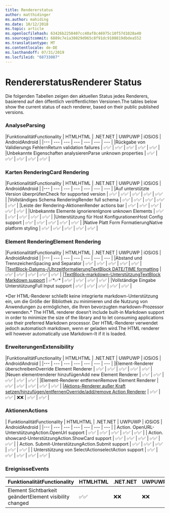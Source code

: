 ```yaml
---
title: Rendererstatus
author: matthidinger
ms.author: mahiding
ms.date: 10/12/2018
ms.topic: article
ms.openlocfilehash: 63426b2250407cc40af8c46975c10f57d1028a40
ms.sourcegitcommit: 6889c7e1a38029d965c8f91dc9108819dbdea552
ms.translationtype: MT
ms.contentlocale: de-DE
ms.lasthandoff: 07/31/2019
ms.locfileid: "68733087"
---
```

# <a name="renderer-status"></a><span data-ttu-id="be840-102">Rendererstatus</span><span class="sxs-lookup"><span data-stu-id="be840-102">Renderer Status</span></span>
<span data-ttu-id="be840-103">Die folgenden Tabellen zeigen den aktuellen Status jedes Renderers, basierend auf den öffentlich veröffentlichten Versionen.</span><span class="sxs-lookup"><span data-stu-id="be840-103">The tables below show the current status of each renderer, based on their public published versions.</span></span>

### <a name="parsing"></a><span data-ttu-id="be840-104">Analyse</span><span class="sxs-lookup"><span data-stu-id="be840-104">Parsing</span></span>

|<span data-ttu-id="be840-105">Funktionalität</span><span class="sxs-lookup"><span data-stu-id="be840-105">Functionality</span></span> | <span data-ttu-id="be840-106">HTML</span><span class="sxs-lookup"><span data-stu-id="be840-106">HTML</span></span> | <span data-ttu-id="be840-107">.NET</span><span class="sxs-lookup"><span data-stu-id="be840-107">.NET</span></span> | <span data-ttu-id="be840-108">UWP</span><span class="sxs-lookup"><span data-stu-id="be840-108">UWP</span></span> | <span data-ttu-id="be840-109">iOS</span><span class="sxs-lookup"><span data-stu-id="be840-109">iOS</span></span> | <span data-ttu-id="be840-110">Android</span><span class="sxs-lookup"><span data-stu-id="be840-110">Android</span></span> |
|--- | --- | --- | --- | --- | --- | --- |
|<span data-ttu-id="be840-111">Rückgabe von Validierungs Fehlern</span><span class="sxs-lookup"><span data-stu-id="be840-111">Return validation failures</span></span> | <span data-ttu-id="be840-112">✅</span><span class="sxs-lookup"><span data-stu-id="be840-112">✅</span></span> | <span data-ttu-id="be840-113">✅</span><span class="sxs-lookup"><span data-stu-id="be840-113">✅</span></span> | <span data-ttu-id="be840-114">✅</span><span class="sxs-lookup"><span data-stu-id="be840-114">✅</span></span> | <span data-ttu-id="be840-115">✅</span><span class="sxs-lookup"><span data-stu-id="be840-115">✅</span></span> | <span data-ttu-id="be840-116">✅</span><span class="sxs-lookup"><span data-stu-id="be840-116">✅</span></span> |
|<span data-ttu-id="be840-117">Unbekannte Eigenschaften analysieren</span><span class="sxs-lookup"><span data-stu-id="be840-117">Parse unknown properties</span></span> | <span data-ttu-id="be840-118">✅</span><span class="sxs-lookup"><span data-stu-id="be840-118">✅</span></span> | <span data-ttu-id="be840-119">✅</span><span class="sxs-lookup"><span data-stu-id="be840-119">✅</span></span> | <span data-ttu-id="be840-120">✅</span><span class="sxs-lookup"><span data-stu-id="be840-120">✅</span></span> | <span data-ttu-id="be840-121">✅</span><span class="sxs-lookup"><span data-stu-id="be840-121">✅</span></span> | <span data-ttu-id="be840-122">✅</span><span class="sxs-lookup"><span data-stu-id="be840-122">✅</span></span> |

### <a name="card-rendering"></a><span data-ttu-id="be840-123">Karten Rendering</span><span class="sxs-lookup"><span data-stu-id="be840-123">Card Rendering</span></span>

|<span data-ttu-id="be840-124">Funktionalität</span><span class="sxs-lookup"><span data-stu-id="be840-124">Functionality</span></span> | <span data-ttu-id="be840-125">HTML</span><span class="sxs-lookup"><span data-stu-id="be840-125">HTML</span></span> | <span data-ttu-id="be840-126">.NET</span><span class="sxs-lookup"><span data-stu-id="be840-126">.NET</span></span> | <span data-ttu-id="be840-127">UWP</span><span class="sxs-lookup"><span data-stu-id="be840-127">UWP</span></span> | <span data-ttu-id="be840-128">iOS</span><span class="sxs-lookup"><span data-stu-id="be840-128">iOS</span></span> | <span data-ttu-id="be840-129">Android</span><span class="sxs-lookup"><span data-stu-id="be840-129">Android</span></span> |
|--- | --- | --- | --- | --- | --- | --- |
|<span data-ttu-id="be840-130">Auf unterstützte Version überprüfen</span><span class="sxs-lookup"><span data-stu-id="be840-130">Check for supported version</span></span> | <span data-ttu-id="be840-131">✅</span><span class="sxs-lookup"><span data-stu-id="be840-131">✅</span></span> | <span data-ttu-id="be840-132">✅</span><span class="sxs-lookup"><span data-stu-id="be840-132">✅</span></span> | <span data-ttu-id="be840-133">✅</span><span class="sxs-lookup"><span data-stu-id="be840-133">✅</span></span> | <span data-ttu-id="be840-134">✅</span><span class="sxs-lookup"><span data-stu-id="be840-134">✅</span></span> | <span data-ttu-id="be840-135">✅</span><span class="sxs-lookup"><span data-stu-id="be840-135">✅</span></span>  |
|<span data-ttu-id="be840-136">Vollständiges Schema Rendering</span><span class="sxs-lookup"><span data-stu-id="be840-136">Render full schema</span></span> | <span data-ttu-id="be840-137">✅</span><span class="sxs-lookup"><span data-stu-id="be840-137">✅</span></span> | <span data-ttu-id="be840-138">✅</span><span class="sxs-lookup"><span data-stu-id="be840-138">✅</span></span> | <span data-ttu-id="be840-139">✅</span><span class="sxs-lookup"><span data-stu-id="be840-139">✅</span></span> | <span data-ttu-id="be840-140">✅</span><span class="sxs-lookup"><span data-stu-id="be840-140">✅</span></span> | <span data-ttu-id="be840-141">✅</span><span class="sxs-lookup"><span data-stu-id="be840-141">✅</span></span> |
|<span data-ttu-id="be840-142">Leiste der Rendering-Aktionen</span><span class="sxs-lookup"><span data-stu-id="be840-142">Render actions bar</span></span> | <span data-ttu-id="be840-143">✅</span><span class="sxs-lookup"><span data-stu-id="be840-143">✅</span></span> | <span data-ttu-id="be840-144">✅</span><span class="sxs-lookup"><span data-stu-id="be840-144">✅</span></span> | <span data-ttu-id="be840-145">✅</span><span class="sxs-lookup"><span data-stu-id="be840-145">✅</span></span> | <span data-ttu-id="be840-146">✅</span><span class="sxs-lookup"><span data-stu-id="be840-146">✅</span></span> | <span data-ttu-id="be840-147">✅</span><span class="sxs-lookup"><span data-stu-id="be840-147">✅</span></span> |
|<span data-ttu-id="be840-148">Unbekannte Elemente ignorieren</span><span class="sxs-lookup"><span data-stu-id="be840-148">Ignore unknown Elements</span></span> | <span data-ttu-id="be840-149">✅</span><span class="sxs-lookup"><span data-stu-id="be840-149">✅</span></span> | <span data-ttu-id="be840-150">✅</span><span class="sxs-lookup"><span data-stu-id="be840-150">✅</span></span> | <span data-ttu-id="be840-151">✅</span><span class="sxs-lookup"><span data-stu-id="be840-151">✅</span></span> | <span data-ttu-id="be840-152">✅</span><span class="sxs-lookup"><span data-stu-id="be840-152">✅</span></span> | <span data-ttu-id="be840-153">✅</span><span class="sxs-lookup"><span data-stu-id="be840-153">✅</span></span> |
|<span data-ttu-id="be840-154">Unterstützung für Host Konfigurationen</span><span class="sxs-lookup"><span data-stu-id="be840-154">Host Config support</span></span> | <span data-ttu-id="be840-155">✅</span><span class="sxs-lookup"><span data-stu-id="be840-155">✅</span></span> | <span data-ttu-id="be840-156">✅</span><span class="sxs-lookup"><span data-stu-id="be840-156">✅</span></span> | <span data-ttu-id="be840-157">✅</span><span class="sxs-lookup"><span data-stu-id="be840-157">✅</span></span> | <span data-ttu-id="be840-158">✅</span><span class="sxs-lookup"><span data-stu-id="be840-158">✅</span></span> | <span data-ttu-id="be840-159">✅</span><span class="sxs-lookup"><span data-stu-id="be840-159">✅</span></span> |
|<span data-ttu-id="be840-160">Native Platt Form Formatierung</span><span class="sxs-lookup"><span data-stu-id="be840-160">Native platform styling</span></span> | <span data-ttu-id="be840-161">✅</span><span class="sxs-lookup"><span data-stu-id="be840-161">✅</span></span> | <span data-ttu-id="be840-162">✅</span><span class="sxs-lookup"><span data-stu-id="be840-162">✅</span></span> | <span data-ttu-id="be840-163">✅</span><span class="sxs-lookup"><span data-stu-id="be840-163">✅</span></span> | <span data-ttu-id="be840-164">✅</span><span class="sxs-lookup"><span data-stu-id="be840-164">✅</span></span> | <span data-ttu-id="be840-165">✅</span><span class="sxs-lookup"><span data-stu-id="be840-165">✅</span></span> |

### <a name="element-rendering"></a><span data-ttu-id="be840-166">Element Rendering</span><span class="sxs-lookup"><span data-stu-id="be840-166">Element Rendering</span></span>

|<span data-ttu-id="be840-167">Funktionalität</span><span class="sxs-lookup"><span data-stu-id="be840-167">Functionality</span></span> | <span data-ttu-id="be840-168">HTML</span><span class="sxs-lookup"><span data-stu-id="be840-168">HTML</span></span> | <span data-ttu-id="be840-169">.NET</span><span class="sxs-lookup"><span data-stu-id="be840-169">.NET</span></span> | <span data-ttu-id="be840-170">UWP</span><span class="sxs-lookup"><span data-stu-id="be840-170">UWP</span></span> | <span data-ttu-id="be840-171">iOS</span><span class="sxs-lookup"><span data-stu-id="be840-171">iOS</span></span> | <span data-ttu-id="be840-172">Android</span><span class="sxs-lookup"><span data-stu-id="be840-172">Android</span></span> |
|--- | --- | --- | --- | --- | --- | --- |
|<span data-ttu-id="be840-173">Abstand und Trennzeichen</span><span class="sxs-lookup"><span data-stu-id="be840-173">Spacing and Separator</span></span> | <span data-ttu-id="be840-174">✅</span><span class="sxs-lookup"><span data-stu-id="be840-174">✅</span></span> | <span data-ttu-id="be840-175">✅</span><span class="sxs-lookup"><span data-stu-id="be840-175">✅</span></span> | <span data-ttu-id="be840-176">✅</span><span class="sxs-lookup"><span data-stu-id="be840-176">✅</span></span> | <span data-ttu-id="be840-177">✅</span><span class="sxs-lookup"><span data-stu-id="be840-177">✅</span></span> | <span data-ttu-id="be840-178">✅</span><span class="sxs-lookup"><span data-stu-id="be840-178">✅</span></span> |
|[<span data-ttu-id="be840-179">TextBlock-Datums-/Uhrzeitformatierung</span><span class="sxs-lookup"><span data-stu-id="be840-179">TextBlock DATE/TIME formatting</span></span>](../authoring-cards/text-features.md#datetime-formatting-and-localization) | <span data-ttu-id="be840-180">✅</span><span class="sxs-lookup"><span data-stu-id="be840-180">✅</span></span> | <span data-ttu-id="be840-181">✅</span><span class="sxs-lookup"><span data-stu-id="be840-181">✅</span></span> | <span data-ttu-id="be840-182">✅</span><span class="sxs-lookup"><span data-stu-id="be840-182">✅</span></span> | <span data-ttu-id="be840-183">✅</span><span class="sxs-lookup"><span data-stu-id="be840-183">✅</span></span> | <span data-ttu-id="be840-184">✅</span><span class="sxs-lookup"><span data-stu-id="be840-184">✅</span></span> |
|[<span data-ttu-id="be840-185">TextBlock-markdown-Unterstützung</span><span class="sxs-lookup"><span data-stu-id="be840-185">TextBlock Markdown support</span></span>](../authoring-cards/text-features.md#markdown) | <span data-ttu-id="be840-186">✅\*</span><span class="sxs-lookup"><span data-stu-id="be840-186">✅\*</span></span> | <span data-ttu-id="be840-187">✅</span><span class="sxs-lookup"><span data-stu-id="be840-187">✅</span></span> | <span data-ttu-id="be840-188">✅</span><span class="sxs-lookup"><span data-stu-id="be840-188">✅</span></span> | <span data-ttu-id="be840-189">✅</span><span class="sxs-lookup"><span data-stu-id="be840-189">✅</span></span> | <span data-ttu-id="be840-190">✅</span><span class="sxs-lookup"><span data-stu-id="be840-190">✅</span></span> |
|<span data-ttu-id="be840-191">Vollständige Eingabe Unterstützung</span><span class="sxs-lookup"><span data-stu-id="be840-191">Full Input support</span></span> | <span data-ttu-id="be840-192">✅</span><span class="sxs-lookup"><span data-stu-id="be840-192">✅</span></span> | <span data-ttu-id="be840-193">✅</span><span class="sxs-lookup"><span data-stu-id="be840-193">✅</span></span> | <span data-ttu-id="be840-194">✅</span><span class="sxs-lookup"><span data-stu-id="be840-194">✅</span></span> | <span data-ttu-id="be840-195">✅</span><span class="sxs-lookup"><span data-stu-id="be840-195">✅</span></span> | <span data-ttu-id="be840-196">✅</span><span class="sxs-lookup"><span data-stu-id="be840-196">✅</span></span> |

<span data-ttu-id="be840-197">\*Der HTML-Renderer schließt keine integrierte markdown-Unterstützung ein, um die Größe der Bibliothek zu minimieren und die Nutzung von Anwendungen zu ermöglichen, die Ihren bevorzugten markdown-Prozessor verwenden.</span><span class="sxs-lookup"><span data-stu-id="be840-197">\* The HTML renderer doesn’t include built-in Markdown support in order to minimize the size of the library and to let consuming applications use their preferred Markdown processor.</span></span> <span data-ttu-id="be840-198">Der HTML-Renderer verwendet jedoch automatisch markdown, wenn er geladen wird.</span><span class="sxs-lookup"><span data-stu-id="be840-198">The HTML renderer will however automatically use Markdown-It if it is loaded.</span></span>

### <a name="extensibility"></a><span data-ttu-id="be840-199">Erweiterungen</span><span class="sxs-lookup"><span data-stu-id="be840-199">Extensibility</span></span>

|<span data-ttu-id="be840-200">Funktionalität</span><span class="sxs-lookup"><span data-stu-id="be840-200">Functionality</span></span> | <span data-ttu-id="be840-201">HTML</span><span class="sxs-lookup"><span data-stu-id="be840-201">HTML</span></span> | <span data-ttu-id="be840-202">.NET</span><span class="sxs-lookup"><span data-stu-id="be840-202">.NET</span></span> | <span data-ttu-id="be840-203">UWP</span><span class="sxs-lookup"><span data-stu-id="be840-203">UWP</span></span> | <span data-ttu-id="be840-204">iOS</span><span class="sxs-lookup"><span data-stu-id="be840-204">iOS</span></span> | <span data-ttu-id="be840-205">Android</span><span class="sxs-lookup"><span data-stu-id="be840-205">Android</span></span> |
|--- | --- | --- | --- | --- | --- | --- |
|<span data-ttu-id="be840-206">Element-Renderer überschreiben</span><span class="sxs-lookup"><span data-stu-id="be840-206">Override Element Renderer</span></span> | <span data-ttu-id="be840-207">✅</span><span class="sxs-lookup"><span data-stu-id="be840-207">✅</span></span> | <span data-ttu-id="be840-208">✅</span><span class="sxs-lookup"><span data-stu-id="be840-208">✅</span></span> | <span data-ttu-id="be840-209">✅</span><span class="sxs-lookup"><span data-stu-id="be840-209">✅</span></span> | <span data-ttu-id="be840-210">✅</span><span class="sxs-lookup"><span data-stu-id="be840-210">✅</span></span> | <span data-ttu-id="be840-211">✅</span><span class="sxs-lookup"><span data-stu-id="be840-211">✅</span></span> |
|<span data-ttu-id="be840-212">Neuen elementrenderer hinzufügen</span><span class="sxs-lookup"><span data-stu-id="be840-212">Add new Element Renderer</span></span> | <span data-ttu-id="be840-213">✅</span><span class="sxs-lookup"><span data-stu-id="be840-213">✅</span></span> | <span data-ttu-id="be840-214">✅</span><span class="sxs-lookup"><span data-stu-id="be840-214">✅</span></span> | <span data-ttu-id="be840-215">✅</span><span class="sxs-lookup"><span data-stu-id="be840-215">✅</span></span> | <span data-ttu-id="be840-216">✅</span><span class="sxs-lookup"><span data-stu-id="be840-216">✅</span></span> | <span data-ttu-id="be840-217">✅</span><span class="sxs-lookup"><span data-stu-id="be840-217">✅</span></span> |
|<span data-ttu-id="be840-218">Element-Renderer entfernen</span><span class="sxs-lookup"><span data-stu-id="be840-218">Remove Element Renderer</span></span> | <span data-ttu-id="be840-219">✅</span><span class="sxs-lookup"><span data-stu-id="be840-219">✅</span></span> | <span data-ttu-id="be840-220">✅</span><span class="sxs-lookup"><span data-stu-id="be840-220">✅</span></span> | <span data-ttu-id="be840-221">✅</span><span class="sxs-lookup"><span data-stu-id="be840-221">✅</span></span> | <span data-ttu-id="be840-222">✅</span><span class="sxs-lookup"><span data-stu-id="be840-222">✅</span></span> | <span data-ttu-id="be840-223">✅</span><span class="sxs-lookup"><span data-stu-id="be840-223">✅</span></span> |
|[<span data-ttu-id="be840-224">Aktions-Renderer außer Kraft setzen/hinzufügen/entfernen</span><span class="sxs-lookup"><span data-stu-id="be840-224">Override/add/remove Action Renderer</span></span>](https://github.com/Microsoft/AdaptiveCards/issues/1671) | <span data-ttu-id="be840-225">✅</span><span class="sxs-lookup"><span data-stu-id="be840-225">✅</span></span> | <span data-ttu-id="be840-226">✅</span><span class="sxs-lookup"><span data-stu-id="be840-226">✅</span></span> | <span data-ttu-id="be840-227">❌</span><span class="sxs-lookup"><span data-stu-id="be840-227">❌</span></span> | <span data-ttu-id="be840-228">✅</span><span class="sxs-lookup"><span data-stu-id="be840-228">✅</span></span> | <span data-ttu-id="be840-229">✅</span><span class="sxs-lookup"><span data-stu-id="be840-229">✅</span></span> |

### <a name="actions"></a><span data-ttu-id="be840-230">Aktionen</span><span class="sxs-lookup"><span data-stu-id="be840-230">Actions</span></span>

| <span data-ttu-id="be840-231">Funktionalität</span><span class="sxs-lookup"><span data-stu-id="be840-231">Functionality</span></span> | <span data-ttu-id="be840-232">HTML</span><span class="sxs-lookup"><span data-stu-id="be840-232">HTML</span></span> | <span data-ttu-id="be840-233">.NET</span><span class="sxs-lookup"><span data-stu-id="be840-233">.NET</span></span> | <span data-ttu-id="be840-234">UWP</span><span class="sxs-lookup"><span data-stu-id="be840-234">UWP</span></span> | <span data-ttu-id="be840-235">iOS</span><span class="sxs-lookup"><span data-stu-id="be840-235">iOS</span></span> | <span data-ttu-id="be840-236">Android</span><span class="sxs-lookup"><span data-stu-id="be840-236">Android</span></span> |
|--- | --- | --- | --- | --- | --- | --- |
| <span data-ttu-id="be840-237">Action. OpenURL-Unterstützung</span><span class="sxs-lookup"><span data-stu-id="be840-237">Action.OpenUrl support</span></span> | <span data-ttu-id="be840-238">✅</span><span class="sxs-lookup"><span data-stu-id="be840-238">✅</span></span> | <span data-ttu-id="be840-239">✅</span><span class="sxs-lookup"><span data-stu-id="be840-239">✅</span></span> | <span data-ttu-id="be840-240">✅</span><span class="sxs-lookup"><span data-stu-id="be840-240">✅</span></span> | <span data-ttu-id="be840-241">✅</span><span class="sxs-lookup"><span data-stu-id="be840-241">✅</span></span> | <span data-ttu-id="be840-242">✅</span><span class="sxs-lookup"><span data-stu-id="be840-242">✅</span></span>  |
| <span data-ttu-id="be840-243">Action. showcard-Unterstützung</span><span class="sxs-lookup"><span data-stu-id="be840-243">Action.ShowCard support</span></span>  | <span data-ttu-id="be840-244">✅</span><span class="sxs-lookup"><span data-stu-id="be840-244">✅</span></span> | <span data-ttu-id="be840-245">✅</span><span class="sxs-lookup"><span data-stu-id="be840-245">✅</span></span> | <span data-ttu-id="be840-246">✅</span><span class="sxs-lookup"><span data-stu-id="be840-246">✅</span></span> | <span data-ttu-id="be840-247">✅</span><span class="sxs-lookup"><span data-stu-id="be840-247">✅</span></span> | <span data-ttu-id="be840-248">✅</span><span class="sxs-lookup"><span data-stu-id="be840-248">✅</span></span> |
| <span data-ttu-id="be840-249">Action. Submit-Unterstützung</span><span class="sxs-lookup"><span data-stu-id="be840-249">Action.Submit support</span></span>  | <span data-ttu-id="be840-250">✅</span><span class="sxs-lookup"><span data-stu-id="be840-250">✅</span></span> | <span data-ttu-id="be840-251">✅</span><span class="sxs-lookup"><span data-stu-id="be840-251">✅</span></span> | <span data-ttu-id="be840-252">✅</span><span class="sxs-lookup"><span data-stu-id="be840-252">✅</span></span> | <span data-ttu-id="be840-253">✅</span><span class="sxs-lookup"><span data-stu-id="be840-253">✅</span></span> | <span data-ttu-id="be840-254">✅</span><span class="sxs-lookup"><span data-stu-id="be840-254">✅</span></span>  |
| <span data-ttu-id="be840-255">Unterstützung von SelectAction</span><span class="sxs-lookup"><span data-stu-id="be840-255">selectAction support</span></span> | <span data-ttu-id="be840-256">✅</span><span class="sxs-lookup"><span data-stu-id="be840-256">✅</span></span> | <span data-ttu-id="be840-257">✅</span><span class="sxs-lookup"><span data-stu-id="be840-257">✅</span></span> | <span data-ttu-id="be840-258">✅</span><span class="sxs-lookup"><span data-stu-id="be840-258">✅</span></span> | <span data-ttu-id="be840-259">✅</span><span class="sxs-lookup"><span data-stu-id="be840-259">✅</span></span> | <span data-ttu-id="be840-260">✅</span><span class="sxs-lookup"><span data-stu-id="be840-260">✅</span></span> |

### <a name="events"></a><span data-ttu-id="be840-261">Ereignisse</span><span class="sxs-lookup"><span data-stu-id="be840-261">Events</span></span>

|       <span data-ttu-id="be840-262">Funktionalität</span><span class="sxs-lookup"><span data-stu-id="be840-262">Functionality</span></span>        | <span data-ttu-id="be840-263">HTML</span><span class="sxs-lookup"><span data-stu-id="be840-263">HTML</span></span> | <span data-ttu-id="be840-264">.NET</span><span class="sxs-lookup"><span data-stu-id="be840-264">.NET</span></span> | <span data-ttu-id="be840-265">UWP</span><span class="sxs-lookup"><span data-stu-id="be840-265">UWP</span></span> | <span data-ttu-id="be840-266">iOS</span><span class="sxs-lookup"><span data-stu-id="be840-266">iOS</span></span> | <span data-ttu-id="be840-267">Android</span><span class="sxs-lookup"><span data-stu-id="be840-267">Android</span></span> | 
|----------------------------|------|------|-----|-----|---------|
| <span data-ttu-id="be840-268">Element Sichtbarkeit geändert</span><span class="sxs-lookup"><span data-stu-id="be840-268">Element visibility changed</span></span> |  <span data-ttu-id="be840-269">✅</span><span class="sxs-lookup"><span data-stu-id="be840-269">✅</span></span>   |  <span data-ttu-id="be840-270">❌</span><span class="sxs-lookup"><span data-stu-id="be840-270">❌</span></span>   |  <span data-ttu-id="be840-271">❌</span><span class="sxs-lookup"><span data-stu-id="be840-271">❌</span></span>  |  <span data-ttu-id="be840-272">❌</span><span class="sxs-lookup"><span data-stu-id="be840-272">❌</span></span>  | <span data-ttu-id="be840-273">❌</span><span class="sxs-lookup"><span data-stu-id="be840-273">❌</span></span> |

